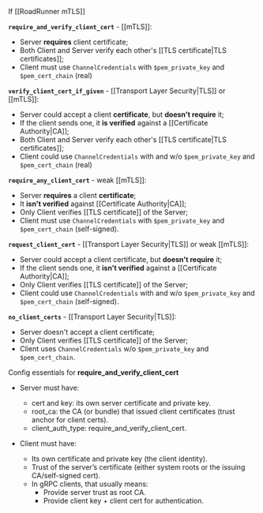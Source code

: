 If [[RoadRunner mTLS]]

**`require_and_verify_client_cert`** - [[mTLS]]:
- Server **requires** client certificate;
- Both Client and Server verify each other's [[TLS certificate|TLS certificates]];
- Client must use `ChannelCredentials` with `$pem_private_key` and `$pem_cert_chain` (real)

**`verify_client_cert_if_given`** - [[Transport Layer Security|TLS]] or [[mTLS]]:
- Server could accept a client **certificate**, but **doesn't require** it;
- If the client sends one, it **is verified** against a [[Certificate Authority|CA]];
- Both Client and Server verify each other's [[TLS certificate|TLS certificates]];
- Client could use `ChannelCredentials` with and w/o `$pem_private_key` and `$pem_cert_chain` (real)

**`require_any_client_cert`** - weak [[mTLS]]:
- Server **requires** a client **certificate**;
- It **isn't verified** against [[Certificate Authority|CA]];
- Only Client verifies [[TLS certificate]] of the Server;
- Client must use `ChannelCredentials` with `$pem_private_key` and `$pem_cert_chain` (self-signed).

**`request_client_cert`** - [[Transport Layer Security|TLS]] or weak [[mTLS]]:
- Server could accept a client certificate, but **doesn't require** it;
- If the client sends one, it **isn’t verified** against a [[Certificate Authority|CA]];
- Only Client verifies [[TLS certificate]] of the Server;
- Client could use `ChannelCredentials` with and w/o `$pem_private_key` and `$pem_cert_chain` (self-signed).

**`no_client_certs`** - [[Transport Layer Security|TLS]]:
- Server doesn't accept a client certificate;
- Only Client verifies [[TLS certificate]] of the Server;
- Client uses `ChannelCredentials` w/o `$pem_private_key` and `$pem_cert_chain`.

Config essentials for **require_and_verify_client_cert**

- Server must have:    
    - cert and key: its own server certificate and private key.
    - root_ca: the CA (or bundle) that issued client certificates (trust anchor for client certs).
    - client_auth_type: require_and_verify_client_cert.

- Client must have:    
    - Its own certificate and private key (the client identity).
    - Trust of the server’s certificate (either system roots or the issuing CA/self-signed cert).
    - In gRPC clients, that usually means:
        - Provide server trust as root CA.
        - Provide client key + client cert for authentication.

